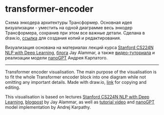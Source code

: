 # transformer-encoder

Схема энкодера архитектуры Трансформер. Основная идея визуализации - уместить на одной диаграмме весь энкодер Трансформера, сохранив при этом все важные детали. Сделана в draw.io, [ссылка](https://drive.google.com/file/d/1D21djqdpxG8tia3Zig9O_FsiL65IT89S/view?usp=sharing) для создания копий и редактирования.


Визуализация основана на материалах лекций курса [Stanford CS224N NLP with Deep Learning](https://youtu.be/LWMzyfvuehA?si=JXTS_xrP1rU7QNOK), [блога](http://jalammar.github.io/illustrated-transformer/) Jay Alammar, а также [видео-туториала](https://youtu.be/kCc8FmEb1nY?si=fSZvQs9DXcFO6AoU) и реализации модели [nanoGPT](https://github.com/karpathy/nanoGPT) Андрея Карпатого.

-------------------------------------------------------------------------------------------------------------------------------------------------------------------------

Transformer encoder visualisation. The main purpose of the visualisation is to fit the whole Transformer encoder block into one diagram while not omitting any important details. Made with draw.io, [link](https://drive.google.com/file/d/1D21djqdpxG8tia3Zig9O_FsiL65IT89S/view?usp=sharing) for copying and editing.

This visualisation is based on lectures [Stanford CS224N NLP with Deep Learning](https://youtu.be/LWMzyfvuehA?si=JXTS_xrP1rU7QNOK), [blogpost](http://jalammar.github.io/illustrated-transformer/) by Jay Alammar, as well as [tutorial video](https://youtu.be/kCc8FmEb1nY?si=fSZvQs9DXcFO6AoU) and [nanoGPT](https://github.com/karpathy/nanoGPT) model implementation by Andrej Karpathy.
